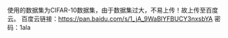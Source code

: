 使用的数据集为CIFAR-10数据集，由于数据集过大，不易上传！故上传至百度云。
百度云链接：https://pan.baidu.com/s/1_jA_9WaBlYFBUCY3nxsbYA 密码：1ala
